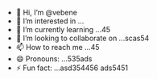 - 👋 Hi, I’m @vebene
- 👀 I’m interested in ...
- 🌱 I’m currently learning ...45
- 💞️ I’m looking to collaborate on ...scas54
- 📫 How to reach me ...45
- 😄 Pronouns: ...535ads
- ⚡ Fun fact: ...asd354456
ads5451
<!---453dfs45
vebene/vebene is a ✨ special ✨ repository becausdfse its `RE54ADME.md` (this file) appears on your GitHub profile.
You can click the Preview link to take a look atsdf your changes.
--->

